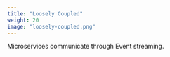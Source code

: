 ```yaml
---
title: "Loosely Coupled"
weight: 20
image: "loosely-coupled.png"
---
```


Microservices communicate through Event streaming.
